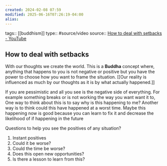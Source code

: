 ```yaml
---
created: 2024-02-08 07:59
modified: 2025-06-16T07:26:19-04:00
alias: 
---
```

tags:: [[buddhism]]
type:: #source/video
source:: [How to deal with setbacks - YouTube](https://www.youtube.com/watch?v=7HyxkxDum8o)
## How to deal with setbacks

With our thoughts we create the world.
This is a **Buddha** concept where, anything that happens to you is not negative or positive but you have the power to choose how you want to frame the situation.
[[Our reality is influenced as much by our thoughts as it is by what actually happened.]]

If you are pessimistic and all you see is the negative side of everything.
For example something breaks or is not working the way you want want it to,
One way to think about this is to say why is this happening to me?
Another way is to think could this have happened at a worst time. Maybe this happening now is good because you can learn to fix it and decrease the likelihood of if happening in the future

Questions to help you see the positives of any situation?
1. Instant positives
2. Could it be worse?
3. Could the time be worse?
4. Does this open new opportunities?
5. Is there a lesson to learn from this?
